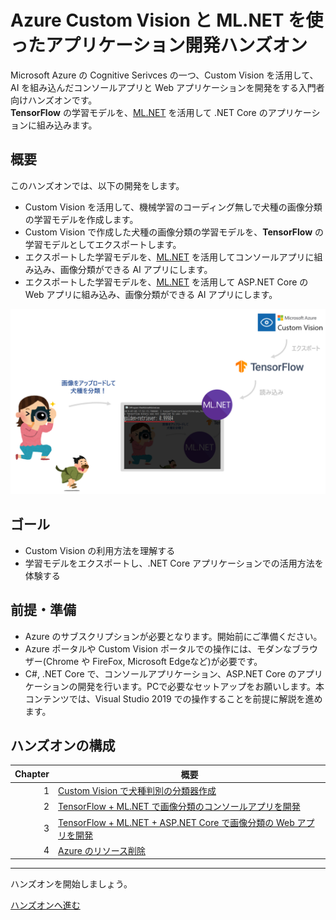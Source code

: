 # Azure Custom Vision と ML.NET を使ったアプリケーション開発ハンズオン

Microsoft Azure の Cognitive Serivces の一つ、Custom Vision を活用して、AI を組み込んだコンソールアプリと Web アプリケーションを開発をする入門者向けハンズオンです。  
**TensorFlow** の学習モデルを、[ML.NET](https://dotnet.microsoft.com/apps/machinelearning-ai/ml-dotnet) を活用して .NET Core のアプリケーションに組み込みます。

## 概要

このハンズオンでは、以下の開発をします。

- Custom Vision を活用して、機械学習のコーディング無しで犬種の画像分類の学習モデルを作成します。
- Custom Vision で作成した犬種の画像分類の学習モデルを、**TensorFlow** の学習モデルとしてエクスポートします。
- エクスポートした学習モデルを、[ML.NET](https://dotnet.microsoft.com/apps/machinelearning-ai/ml-dotnet) を活用してコンソールアプリに組み込み、画像分類ができる AI アプリにします。
- エクスポートした学習モデルを、[ML.NET](https://dotnet.microsoft.com/apps/machinelearning-ai/ml-dotnet) を活用して ASP.NET Core の Web アプリに組み込み、画像分類ができる AI アプリにします。

![01-30](./images/00-overview.png)

## ゴール

- Custom Vision の利用方法を理解する
- 学習モデルをエクスポートし、.NET Core アプリケーションでの活用方法を体験する

## 前提・準備

- Azure のサブスクリプションが必要となります。開始前にご準備ください。
- Azure ポータルや Custom Vision ポータルでの操作には、モダンなブラウザー(Chrome や FireFox, Microsoft Edgeなど)が必要です。
- C#, .NET Core で、コンソールアプリケーション、ASP.NET Core のアプリケーションの開発を行います。PCで必要なセットアップをお願いします。本コンテンツでは、Visual Studio 2019 での操作することを前提に解説を進めます。

## ハンズオンの構成

|Chapter|概要|
|--:|---|
|1|[Custom Vision で犬種判別の分類器作成](./docs/01_create-custom-vision.md)|
|2|[TensorFlow + ML.NET で画像分類のコンソールアプリを開発](./docs/02_create-console-app.md)|
|3|[TensorFlow + ML.NET + ASP.NET Core で画像分類の Web アプリを開発](./docs/03_create-aspnetcore-app.md)|
|4|[Azure のリソース削除](./docs/04_cleanup_resources.md)|

---

ハンズオンを開始しましょう。

[ハンズオンへ進む](./docs/01_create-custom-vision.md)